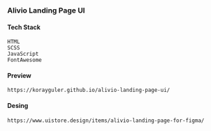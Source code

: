 ### Alivio Landing Page UI

#### Tech Stack

```
HTML
SCSS
JavaScript
FontAwesome
```

#### Preview

```
https://korayguler.github.io/alivio-landing-page-ui/
```

#### Desing

```
https://www.uistore.design/items/alivio-landing-page-for-figma/
```
